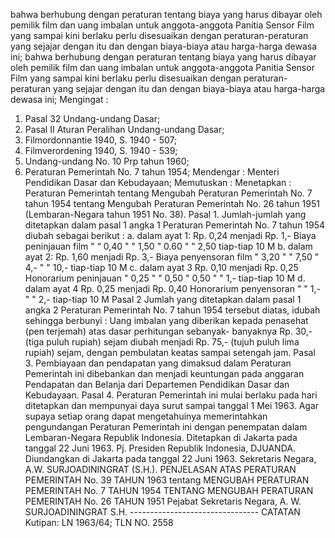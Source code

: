  bahwa berhubung dengan peraturan tentang biaya yang harus dibayar oleh pemilik film dan uang imbalan untuk anggota-anggota Panitia Sensor Film yang sampai kini berlaku perlu disesuaikan dengan peraturan-peraturan yang sejajar dengan itu dan dengan biaya-biaya atau harga-harga dewasa ini; bahwa berhubung dengan peraturan tentang biaya yang harus dibayar oleh pemilik film dan uang imbalan untuk anggota-anggota Panitia Sensor Film yang sampai kini berlaku perlu disesuaikan dengan peraturan-peraturan yang sejajar dengan itu dan dengan biaya-biaya atau harga-harga dewasa ini;
Mengingat :

1. Pasal 32 Undang-undang Dasar;
2. Pasal II Aturan Peralihan Undang-undang Dasar;
3. Filmordonnantie 1940, S. 1940 - 507;
4. Filmverordening 1940, S. 1940 - 539;
5. Undang-undang No. 10 Prp tahun 1960;
6. Peraturan Pemerintah No. 7 tahun 1954; Mendengar : Menteri Pendidikan Dasar dan Kebudayaan; Memutuskan : Menetapkan : Peraturan Pemerintah tentang Mengubah Peraturan Pemerintah No. 7 tahun 1954 tentang Mengubah Peraturan Pemerintah No. 26 tahun 1951 (Lembaran-Negara tahun 1951 No. 38). Pasal 1. Jumlah-jumlah yang ditetapkan dalam pasal 1 angka 1 Peraturan Pemerintah No. 7 tahun 1954 diubah sebagai berikut :
a. dalam ayat 1: Rp. 0,24 menjadi Rp. 1,- Biaya peninjauan film " “ 0,40 " " 1,50 " 0.60 " " 2,50 tiap-tiap 10 M b. dalam ayat 2: Rp. 1,60 menjadi Rp. 3,- Biaya penyensoran film " 3,20 " " 7,50 " 4,- " " 10,- tiap-tiap 10 M c. dalam ayat 3 Rp. 0,10 menjadi Rp. 0,25 Honorarium peninjauan " 0,25 " " 0,50 " 0,50 " " 1,- tiap-tiap 10 M d. dalam ayat 4 Rp. 0,25 menjadi Rp. 0,40 Honorarium penyensoran " " 1,- " " 2,- tiap-tiap 10 M Pasal 2 Jumlah yang ditetapkan dalam pasal 1 angka 2 Peraturan Pemerintah No. 7 tahun 1954 tersebut diatas, idubah sehingga berbunyi : Uang imbalan yang diberikan kepada penasehat (pen terjemah) atas dasar perhitungan sebanyak- banyaknya Rp. 30,- (tiga puluh rupiah) sejam diubah menjadi Rp. 75,- (tujuh puluh lima rupiah) sejam, dengan pembulatan keatas sampai setengah jam. Pasal 3. Pembiayaan dan pendapatan yang dimaksud dalam Peraturan Pemerintah ini dibebankan dan menjadi keuntungan pada anggaran Pendapatan dan Belanja dari Departemen Pendidikan Dasar dan Kebudayaan. Pasal 4. Peraturan Pemerintah ini mulai berlaku pada hari ditetapkan dan mempunyai daya surut sampai tanggal 1 Mei 1963. Agar supaya setiap orang dapat mengetahuinya memerintahkan pengundangan Peraturan Pemerintah ini dengan penempatan dalam Lembaran-Negara Republik Indonesia. Ditetapkan di Jakarta pada tanggal 22 Juni 1963. Pj. Presiden Republik Indonesia, DJUANDA. Diundangkan di Jakarta pada tanggal 22 Juni 1963. Sekretaris Negara, A.W. SURJOADININGRAT (S.H.). PENJELASAN ATAS PERATURAN PEMERINTAH No. 39 TAHUN 1963 tentang MENGUBAH PERATURAN PEMERINTAH No. 7 TAHUN 1954 TENTANG MENGUBAH PERATURAN PEMERINTAH No. 26 TAHUN 1951 Pejabat Sekretaris Negara, A. W. SURJOADININGRAT S.H. -------------------------------- CATATAN Kutipan: LN 1963/64; TLN NO. 2558